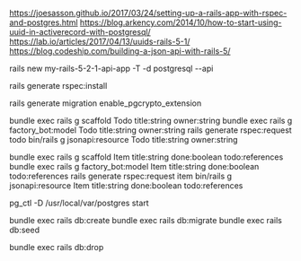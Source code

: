 https://joesasson.github.io/2017/03/24/setting-up-a-rails-app-with-rspec-and-postgres.html
https://blog.arkency.com/2014/10/how-to-start-using-uuid-in-activerecord-with-postgresql/
https://lab.io/articles/2017/04/13/uuids-rails-5-1/
https://blog.codeship.com/building-a-json-api-with-rails-5/

rails new my-rails-5-2-1-api-app -T -d postgresql --api

rails generate rspec:install

rails generate migration enable_pgcrypto_extension

bundle exec rails g scaffold Todo title:string owner:string
bundle exec rails g factory_bot:model Todo title:string owner:string
rails generate rspec:request todo
bin/rails g jsonapi:resource Todo title:string owner:string

bundle exec rails g scaffold Item title:string done:boolean todo:references
bundle exec rails g factory_bot:model Item title:string done:boolean todo:references 
rails generate rspec:request item
bin/rails g jsonapi:resource Item title:string done:boolean todo:references  

pg_ctl -D /usr/local/var/postgres start

bundle exec rails db:create
bundle exec rails db:migrate
bundle exec rails db:seed

bundle exec rails db:drop